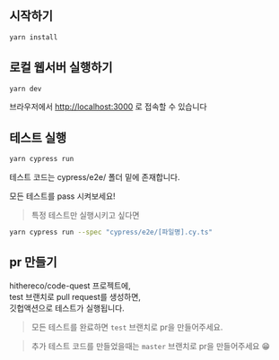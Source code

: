 
## 시작하기

```bash
yarn install
```

## 로컬 웹서버 실행하기

```bash
yarn dev
```

브라우저에서 [http://localhost:3000](http://localhost:3000) 로 접속할 수 있습니다

## 테스트 실행

```bash
yarn cypress run
```

테스트 코드는 cypress/e2e/ 폴더 밑에 존재합니다.

모든 테스트를 pass 시켜보세요!

> 특정 테스트만 실행시키고 싶다면
 
```bash
yarn cypress run --spec "cypress/e2e/[파일명].cy.ts"
```

## pr 만들기

hithereco/code-quest 프로젝트에, <br/>
test 브랜치로 pull request를 생성하면, <br/>
깃헙액션으로 테스트가 실행됩니다.

> 모든 테스트를 완료하면 `test` 브랜치로 pr을 만들어주세요.


> 추가 테스트 코드를 만들었을때는 `master` 브랜치로 pr을 만들어주세요 😁